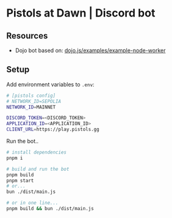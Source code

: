 # Pistols at Dawn | Discord bot

## Resources

* Dojo bot based on: [dojo.js/examples/example-node-worker](https://github.com/dojoengine/dojo.js/tree/cb208cab4d16a3066cd7320df709132385f5576a/examples/example-node-worker)

## Setup

Add environment variables to `.env`:

```sh
# [pistols config]
# NETWORK_ID=SEPOLIA
NETWORK_ID=MAINNET

DISCORD_TOKEN=<DISCORD_TOKEN>
APPLICATION_ID=<APPLICATION_ID>
CLIENT_URL=https://play.pistols.gg
```

Run the bot..

```sh
# install dependencies
pnpm i

# build and run the bot
pnpm build
pnpm start
# or...
bun ./dist/main.js

# or in one line...
pnpm build && bun ./dist/main.js
```

